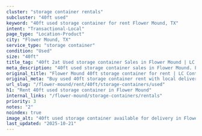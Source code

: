 ```yaml
---
cluster: "storage container rentals"
subcluster: "40ft used"
keyword: "40ft used storage container for rent Flower Mound, TX"
intent: "Transactional-Local"
page_type: "Location-Product"
city: "Flower Mound, TX"
service_type: "storage container"
condition: "Used"
size: "40ft"
title_tag: "40ft 2at Used storage container Sales in Flower Mound | LC Container"
meta_description: "40ft used storage container sales in Flower Mound. Fast delivery, competitive pricing. Serving storage containers area. Quote ID: AN6. Call (214) 524-4168 for your free quote today."
original_title: "Flower Mound 40ft storage container for rent | LC Container"
original_meta: "Buy used 40ft storage container rent with local delivery in Flower Mound, TX. LC Container — local Since 2003. Request a fast quote today."
url_slug: "/flower-mound/rent/40ft/storage-containers/used"
h1: "Rent 40ft used storage container in Flower Mound"
internal_links: "/flower-mound/storage-containers/rentals"
priority: 3
notes: "2"
noindex: true
image_alt: "40ft used storage container available for delivery in Flower Mound"
last_updated: "2025-10-21"
---
```


<!-- TODO: Add unique city/inventory copy, images, and internal links here. -->

